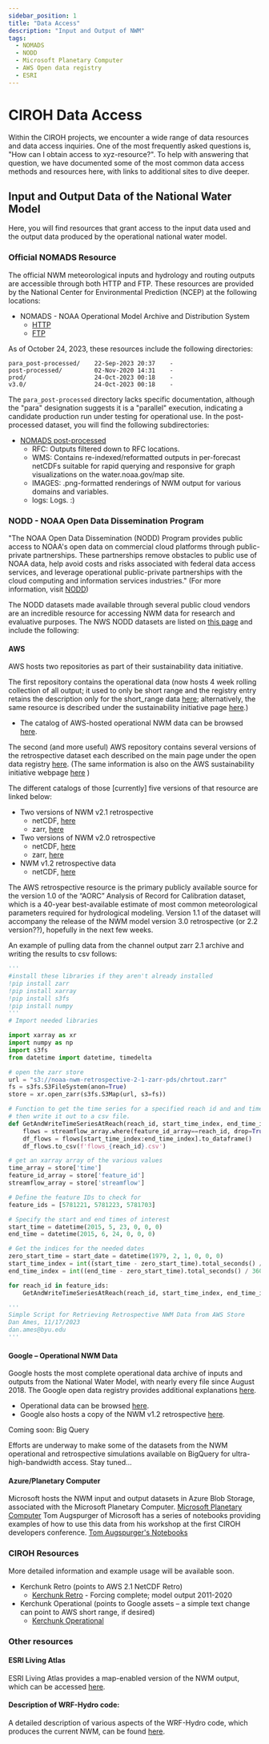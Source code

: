 ```yaml
---
sidebar_position: 1
title: "Data Access"
description: "Input and Output of NWM"
tags:
  - NOMADS
  - NODD
  - Microsoft Planetary Computer
  - AWS Open data registry
  - ESRI
---
```


# CIROH Data Access

Within the CIROH projects, we encounter a wide range of data resources and data access inquiries. One of the most frequently asked questions is, "How can I obtain access to xyz-resource?". To help with answering that question, we have documented some of the most common data access methods and resources here, with links to additional sites to dive deeper.

## Input and Output Data of the National Water Model

Here, you will find resources that grant access to the input data used and the output data produced by the operational national water model.

### Official NOMADS Resource

The official NWM meteorological inputs and hydrology and routing outputs are accessible through both HTTP and FTP. These resources are provided by the National Center for Environmental Prediction (NCEP) at the following locations:

- NOMADS - NOAA Operational Model Archive and Distribution System
    - [HTTP](https://nomads.ncep.noaa.gov/pub/data/nccf/com/nwm)
    - [FTP](ftp://ftpprd.ncep.noaa.gov/pub/data/nccf/com/nwm)

As of October 24, 2023, these resources include the following directories:

```
para_post-processed/    22-Sep-2023 20:37    -   
post-processed/         02-Nov-2020 14:31    -   
prod/                   24-Oct-2023 00:18    -   
v3.0/                   24-Oct-2023 00:18    -  
```
The `para_post-processed` directory lacks specific documentation, although the "para" designation suggests it is a "parallel" execution, indicating a candidate production run under testing for operational use. In the post-processed dataset, you will find the following subdirectories:

- [NOMADS post-processed](https://nomads.ncep.noaa.gov/pub/data/nccf/com/nwm/post-processed/)
    - RFC: Outputs filtered down to RFC locations.
    - WMS: Contains re-indexed/reformatted outputs in per-forecast netCDFs suitable for rapid querying and responsive for graph visualizations on the water.noaa.gov/map site.
    - IMAGES: .png-formatted renderings of NWM output for various domains and variables.
    - logs: Logs. :)
  
### NODD - NOAA Open Data Dissemination Program
"The NOAA Open Data Dissemination (NODD) Program provides public access to NOAA's open data on commercial cloud platforms through public-private partnerships. These partnerships remove obstacles to public use of NOAA data, help avoid costs and risks associated with federal data access services, and leverage operational public-private partnerships with the cloud computing and information services industries."
(For more information, visit [NODD](https://www.noaa.gov/information-technology/open-data-dissemination))

The NODD datasets made available through several public cloud vendors are an incredible resource for accessing NWM data for research and evaluative purposes. The NWS NODD datasets are listed on [this page](https://www.noaa.gov/nodd/datasets) and include the following:

#### AWS

AWS hosts two repositories as part of their sustainability data initiative. 

The first repository contains the operational data (now hosts 4 week rolling collection of all output; it used to only be short range and the registry entry retains the description only for the short_range data [here](https://registry.opendata.aws/noaa-nwm-pds/); alternatively, the same resource is described under the sustainability initiative page [here](https://aws.amazon.com/marketplace/pp/prodview-73iwu7dcfuge2).)
- The catalog of AWS-hosted operational NWM data can be browsed [here](https://noaa-nwm-pds.s3.amazonaws.com/index.html).

The second (and more useful) AWS repository contains several versions of the retrospective dataset each described on the main page under the open data registry [here](https://registry.opendata.aws/nwm-archive/).
(The same information is also on the AWS sustainability initiative webpage [here](https://aws.amazon.com/marketplace/pp/prodview-g6lcchc7brshwa) )

The different catalogs of those [currently] five versions of that resource are linked below:
- Two versions of NWM v2.1 retrospective
  - netCDF, [here](https://noaa-nwm-retrospective-2-1-pds.s3.amazonaws.com/index.html)
  - zarr, [here](https://noaa-nwm-retrospective-2-1-zarr-pds.s3.amazonaws.com/index.html)
- Two versions of NWM v2.0 retrospective
  - netCDF, [here](https://noaa-nwm-retro-v2-0-pds.s3.amazonaws.com/index.html)
  - zarr, [here](https://noaa-nwm-retro-v2-zarr-pds.s3.amazonaws.com/index.html)
- NWM v1.2 retrospective data
  - netCDF, [here](https://nwm-archive.s3.amazonaws.com/index.html)

The AWS retrospective resource is the primary publicly available source for the version 1.0 of the “AORC” Analysis of Record for Calibration dataset, which is a 40-year best-available estimate of most common meteorological parameters required for hydrological modeling. Version 1.1 of the dataset will accompany the release of the NWM model version 3.0 retrospective (or 2.2 version??), hopefully in the next few weeks. 

An example of pulling data from the channel output zarr 2.1 archive and writing the results to csv follows:

```py
'''
#install these libraries if they aren't already installed
!pip install zarr
!pip install xarray
!pip install s3fs
!pip install numpy
'''
# Import needed libraries

import xarray as xr
import numpy as np
import s3fs
from datetime import datetime, timedelta

# open the zarr store
url = "s3://noaa-nwm-retrospective-2-1-zarr-pds/chrtout.zarr"
fs = s3fs.S3FileSystem(anon=True)
store = xr.open_zarr(s3fs.S3Map(url, s3=fs))

# Function to get the time series for a specified reach id and and time range
# then write it out to a csv file.
def GetAndWriteTimeSeriesAtReach(reach_id, start_time_index, end_time_index):
    flows = streamflow_array.where(feature_id_array==reach_id, drop=True)
    df_flows = flows[start_time_index:end_time_index].to_dataframe()
    df_flows.to_csv(f'flows_{reach_id}.csv')

# get an xarray array of the various values
time_array = store['time']
feature_id_array = store['feature_id']
streamflow_array = store['streamflow']

# Define the feature IDs to check for
feature_ids = [5781221, 5781223, 5781703]

# Specify the start and end times of interest
start_time = datetime(2015, 5, 23, 0, 0, 0)
end_time = datetime(2015, 6, 24, 0, 0, 0)

# Get the indices for the needed dates
zero_start_time = start_date = datetime(1979, 2, 1, 0, 0, 0)
start_time_index = int((start_time - zero_start_time).total_seconds() / 3600)
end_time_index = int((end_time - zero_start_time).total_seconds() / 3600)

for reach_id in feature_ids:
    GetAndWriteTimeSeriesAtReach(reach_id, start_time_index, end_time_index)

'''
Simple Script for Retrieving Retrospective NWM Data from AWS Store
Dan Ames, 11/17/2023
dan.ames@byu.edu
'''

```

#### Google – Operational NWM Data

Google hosts the most complete operational data archive of inputs and outputs from the National Water Model, with nearly every file since August 2018. The Google open data registry provides additional explanations [here](https://console.cloud.google.com/marketplace/product/noaa-public/national-water-model?project=explore-ai-387703).
- Operational data can be browsed [here](https://console.cloud.google.com/storage/browser/national-water-model).
- Google also hosts a copy of the NWM v1.2 retrospective [here](https://console.cloud.google.com/storage/browser/national-water-model-reanalysis).

Coming soon: Big Query

Efforts are underway to make some of the datasets from the NWM operational and retrospective simulations available on BigQuery for ultra-high-bandwidth access. Stay tuned...


#### Azure/Planetary Computer

Microsoft hosts the NWM input and output datasets in Azure Blob Storage, associated with the Microsoft Planetary Computer.
[Microsoft Planetary Computer](https://planetarycomputer.microsoft.com/dataset/storage/noaa-nwm)
Tom Augspurger of Microsoft has a series of notebooks providing examples of how to use this data from his workshop at the first CIROH developers conference.
[Tom Augspurger's Notebooks](https://github.com/TomAugspurger/noaa-nwm)

### CIROH Resources
More detailed information and example usage will be available soon.

- Kerchunk Retro (points to AWS 2.1 NetCDF Retro)
  - [Kerchunk Retro](https://ciroh-nwm-zarr-retrospective-data-copy.s3.amazonaws.com/index.html) - Forcing complete; model output 2011-2020
- Kerchunk Operational (points to Google assets – a simple text change can point to AWS short range, if desired)
  - [Kerchunk Operational](https://ciroh-nwm-zarr-copy.s3.amazonaws.com/index.html)

### Other resources
#### ESRI Living Atlas

ESRI Living Atlas provides a map-enabled version of the NWM output, which can be accessed [here](https://www.esri.com/arcgis-blog/products/analytics/analytics/esri-visualizes-noaas-national-water-model/).

#### Description of WRF-Hydro code: 

A detailed description of various aspects of the WRF-Hydro code, which produces the current NWM, can be found [here](https://ral.ucar.edu/sites/default/files/public/projects/wrf_hydro/technical-description-user-guide/wrf-hydro-v5.1.1-technical-description.pdf).




